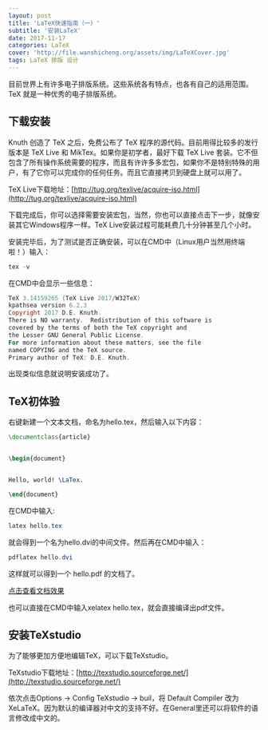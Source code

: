 ```yaml
---
layout: post
title: 'LaTeX快速指南（一）'
subtitle: '安装LaTeX'
date: 2017-11-17
categories: LaTeX
cover: 'http://file.wanshicheng.org/assets/img/LaTeXCover.jpg'
tags: LaTeX 排版 设计
---
```


目前世界上有许多电子排版系统。这些系统各有特点，也各有自己的适用范围。TeX 就是一种优秀的电子排版系统。

## 下载安装

Knuth 创造了 TeX 之后，免费公布了 TeX 程序的源代码。目前用得比较多的发行版本是 TeX Live 和 MikTex。如果你是初学者，最好下载 TeX Live 套装。它不但包含了所有操作系统需要的程序，而且有许许多多宏包，如果你不是特别特殊的用户，有了它你可以完成你的任何任务。而且它直接拷贝到硬盘上就可以用了。


TeX Live下载地址：[http://tug.org/texlive/acquire-iso.html](http://tug.org/texlive/acquire-iso.html)

下载完成后，你可以选择需要安装宏包，当然，你也可以直接点击下一步，就像安装其它Windows程序一样。TeX Live安装过程可能耗费几十分钟甚至几个小时。

安装完毕后，为了测试是否正确安装，可以在CMD中（Linux用户当然用终端啦！）输入：

```powershell
tex -v
```

在CMD中会显示一些信息：

```powershell
TeX 3.14159265 (TeX Live 2017/W32TeX)
kpathsea version 6.2.3
Copyright 2017 D.E. Knuth.
There is NO warranty.  Redistribution of this software is
covered by the terms of both the TeX copyright and
the Lesser GNU General Public License.
For more information about these matters, see the file
named COPYING and the TeX source.
Primary author of TeX: D.E. Knuth.
```

出现类似信息就说明安装成功了。

## TeX初体验

右键新建一个文本文档，命名为hello.tex，然后输入以下内容：

```latex
\documentclass{article}


\begin{document}


Hello, world! \LaTex.

\end{document}
```

在CMD中输入:

```powershell
latex hello.tex
```

就会得到一个名为hello.dvi的中间文件。然后再在CMD中输入：

```powershell
pdflatex hello.dvi
```

这样就可以得到一个 hello.pdf 的文档了。

[点击查看文档效果](https://github.com/wanshicheng/LaTeX-quick-tour/blob/master/hello.pdf)

也可以直接在CMD中输入xelatex hello.tex，就会直接编译出pdf文件。

## 安装TeXstudio

为了能够更加方便地编辑TeX，可以下载TeXstudio。

TeXstudio下载地址：[http://texstudio.sourceforge.net/](http://texstudio.sourceforge.net/)

依次点击Options -> Config TeXstudio -> buil，将 Default Compiler 改为 XeLaTeX。因为默认的编译器对中文的支持不好。在General里还可以将软件的语言修改成中文的。
